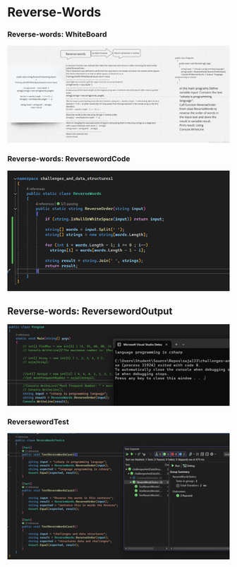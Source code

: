 # Reverse-Words

### Reverse-words: WhiteBoard
![Reverse-words: WhiteBoard](ReverseWord.png)


### Reverse-words: ReversewordCode
![Reverse-words: ReversewordCode](ReversewordCode.png)

## Reverse-words: ReversewordOutput
![Reverse-words: ReversewordOutput](ReversewordOutput.png)

### ReversewordTest
![ReversewordTest](ReversewordTest.png)


